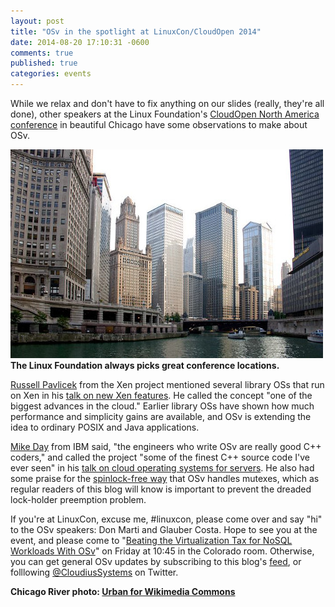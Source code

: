 ```yaml
---
layout: post
title: "OSv in the spotlight at LinuxCon/CloudOpen 2014"
date: 2014-08-20 17:10:31 -0600
comments: true
published: true
categories: events
---
```


While we relax and don't have to fix anything on our slides (really, they're all done), other speakers at the Linux Foundation's [CloudOpen North America conference](http://events.linuxfoundation.org/events/cloudopen-north-america) in beautiful Chicago have some observations to make about OSv.

![Chicago River](/images/chicago-river.jpeg)
**The Linux Foundation always picks great conference locations.**

[Russell Pavlicek](http://lccona14.sched.org/speaker/rcpavlicek) from the Xen project mentioned several library OSs that run on Xen in his [talk on new Xen features](http://lccona14.sched.org/event/17fdf31e5913cc4ebd5cf1f2ec039aa0).  He called the concept "one of the biggest advances in the cloud."  Earlier library OSs have shown how much performance and simplicity gains are available, and OSv is extending the idea to ordinary POSIX and Java applications.

[Mike Day](http://lccona14.sched.org/speaker/mikeday) from IBM said, "the engineers who write OSv are really good C++ coders," and called the project "some of the finest C++ source code I've ever seen" in his [talk on cloud operating systems for servers](http://lccona14.sched.org/event/434032efc316cc7aa98d4d590abda72e).  He also had some praise for the [spinlock-free way](http://osv.io/blog/blog/2014/04/19/spinlock-free/) that OSv handles mutexes, which as regular readers of this blog will know is important to prevent the dreaded lock-holder preemption problem.

If you're at LinuxCon, excuse me, #linuxcon, please come over and say "hi" to the OSv speakers: Don Marti and Glauber Costa. Hope to see you at the event, and please come to "[Beating the Virtualization Tax for NoSQL Workloads With OSv](http://lccona14.sched.org/event/4684a80dd37f200277e971133920a2d0)" on Friday at 10:45 in the Colorado room.   Otherwise, you can get general OSv updates by subscribing to this blog's [feed](http://osv.io/blog/atom.xml), or folllowing [@CloudiusSystems](https://twitter.com/CloudiusSystems) on Twitter.

**Chicago River photo: [Urban for Wikimedia Commons](http://commons.wikimedia.org/wiki/File:Chicago_river_2004.jpg)**
